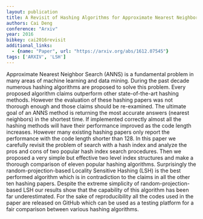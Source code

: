 ```yaml
---
layout: publication
title: A Revisit of Hashing Algorithms for Approximate Nearest Neighbor Search
authors: Cai Deng
conference: "Arxiv"
year: 2016
bibkey: cai2016revisit
additional_links:
  - {name: "Paper", url: "https://arxiv.org/abs/1612.07545"}
tags: ['ARXIV', 'LSH']
---
```

Approximate Nearest Neighbor Search (ANNS) is a fundamental problem in many areas of machine learning and data mining. During the past decade numerous hashing algorithms are proposed to solve this problem. Every proposed algorithm claims outperform other state-of-the-art hashing methods. However the evaluation of these hashing papers was not thorough enough and those claims should be re-examined. The ultimate goal of an ANNS method is returning the most accurate answers (nearest neighbors) in the shortest time. If implemented correctly almost all the hashing methods will have their performance improved as the code length increases. However many existing hashing papers only report the performance with the code length shorter than 128. In this paper we carefully revisit the problem of search with a hash index and analyze the pros and cons of two popular hash index search procedures. Then we proposed a very simple but effective two level index structures and make a thorough comparison of eleven popular hashing algorithms. Surprisingly the random-projection-based Locality Sensitive Hashing (LSH) is the best performed algorithm which is in contradiction to the claims in all the other ten hashing papers. Despite the extreme simplicity of random-projection-based LSH our results show that the capability of this algorithm has been far underestimated. For the sake of reproducibility all the codes used in the paper are released on GitHub which can be used as a testing platform for a fair comparison between various hashing algorithms.
